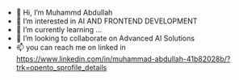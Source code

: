 - 👋 Hi, I’m Muhammd Abdullah
- 👀 I’m interested in AI AND FRONTEND  DEVELOPMENT
- 🌱 I’m currently learning ...
- 💞️ I’m looking to collaborate on Advanced AI Solutions 
- 📫 you can reach me on linked in https://www.linkedin.com/in/muhammad-abdullah-41b82028b/?trk=opento_sprofile_details

<!---
Muhammad Abdullah is a AI and Frontend Developer specializing in chatbots, web applications, Next.js, HTML, CSS, JavaScript and Python
--->
